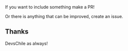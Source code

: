 If you want to include something make a PR!

Or there is anything that can be improved, create an issue.

## Thanks

DevsChile as always!

